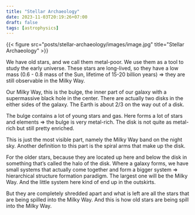 ```yaml
---
title: "Stellar Archaeology"
date: 2023-11-03T20:19:26+07:00
draft: false
tags: [astrophysics]
---
```


{{< figure src="posts/stellar-archaeology/images/image.jpg" title="Stellar Archaeology" >}}

We have old stars, and we call them metal-poor. We use them as a tool to study the early universe. These stars are long-lived, so they have a low mass (0.6 - 0.8 mass of the Sun, lifetime of 15-20 billion years) ⇒ they are still observable in the Milky Way.

Our Milky Way, this is the bulge, the inner part of our galaxy with a supermassive black hole in the center. There are actually two disks in the either sides of the galaxy. The Earth is about 2/3 on the way out of a disk.

The bulge contains a lot of young stars and gas. Here forms a lot of stars and elements ⇒ the bulge is very metal-rich. The disk is not quite as metal-rich but still pretty enriched.

This is just the most visible part, namely the Milky Way band on the night sky. Another definition to this part is the spiral arms that make up the disk.

For the older stars, because they are located up here and below the disk in something that’s called the halo of the disk. Where a galaxy forms, we have small systems that actually come together and form a bigger system ⇒ hierarchical structure formation paradigm. The largest one will be the Milky Way. And the little system here kind of end up in the outskirts.

But they are completely shredded apart and what is left are all the stars that are being spilled into the Milky Way. And this is how old stars are being spill into the Milky Way.